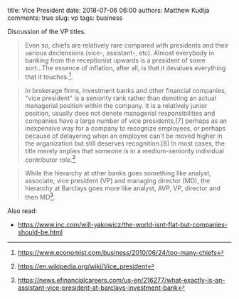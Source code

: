 title: Vice President
date: 2018-07-06 06:00
authors: Matthew Kudija
comments: true
slug: vp
tags: business


<!-- PELICAN_BEGIN_SUMMARY -->

Discussion of the VP titles.

<!-- PELICAN_END_SUMMARY -->

> Even so, chiefs are relatively rare compared with presidents and their various declensions (vice-, assistant-, etc). Almost everybody in banking from the receptionist upwards is a president of some sort...The essence of inflation, after all, is that it devalues everything that it touches.[^economist].

[^economist]: https://www.economist.com/business/2010/06/24/too-many-chiefs

> In brokerage firms, investment banks and other financial companies, "vice president" is a seniority rank rather than denoting an actual managerial position within the company. It is a relatively junior position, usually does not denote managerial responsibilities and companies have a large number of vice presidents,[7] perhaps as an inexpensive way for a company to recognize employees, or perhaps because of delayering when an employee can't be moved higher in the organization but still deserves recognition.[8] In most cases, the title merely implies that someone is in a medium-seniority individual contributor role.[^wikipedia]

[^wikipedia]: https://en.wikipedia.org/wiki/Vice_president


> While the hierarchy at other banks goes something like analyst, associate, vice president (VP) and managing director (MD), the hierarchy at Barclays goes more like analyst, AVP, VP, director and then MD[^barclays].

[^barclays]: https://news.efinancialcareers.com/us-en/216277/what-exactly-is-an-assistant-vice-president-at-barclays-investment-bank

Also read: 
- https://www.inc.com/will-yakowicz/the-world-isnt-flat-but-companies-should-be.html
